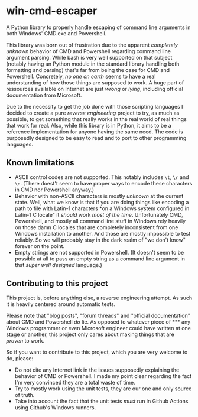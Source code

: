 # win-cmd-escaper

A Python library to properly handle escaping of command line arguments in both Windows' CMD.exe and Powershell.

This library was born out of frustration due to the apparent *completely unknown* behavior of CMD and Powershell regarding command line argument parsing. While bash is very well supported on that subject (notably having an Python module in the standard library handling both formatting and parsing) that's far from being the case for CMD and Powershell. Concretely, *no one on earth* seems to have a real understanding of how those things are supposed to work. A huge part of ressources available on Internet are just *wrong* or *lying*, including official documentation from Microsoft.

Due to the necessity to get the job done with those scripting languages I decided to create a pure *reverse engineering* project to try, as much as possible, to get something that really works in the real world of real things that work for real. Also, while this library is in Python, it aims to be a reference implementation for anyone having the same need. The code is purposedly designed to be easy to read and to port to other programming languages.

## Known limitations

* ASCII control codes are not supported. This notably includes `\t`, `\r` and `\n`. (There doest't seem to have proper ways to encode these characters in CMD nor Powershell anyway.)
* Behavior with non-ASCII characters is mostly *unknown* at the current state. Well, what we know is that if you are doing things like encoding a path to file with Latin-1 characters *on a Windows system configured in Latin-1 C locale" it *should* work *most of the time*. Unfortunately CMD, Powershell, and mostly all command line stuff in Windows rely heavily on those damn C locales that are completely inconsistent from one Windows installation to another. And those are mostly impossible to test reliably. So we will probably stay in the dark realm of "we don't know" forever on the point.
* Empty strings are not supported in Powershell. (It doesn't seem to be possible at all to pass an empty string as a command line argument in that *super well designed* language.)

## Contributing to this project

This project is, before anything else, a reverse engineering attempt. As such it is heavily centered around automatic tests.

Please note that "blog posts", "forum threads" and "official documentation" about CMD and Powershell *do* lie. As opposed to whatever piece of *** any Windows programmer or even Microsoft engineer could have written at one stage or another, this project only cares about making things that are *proven* to work.

So if you want to contribute to this project, which you are very welcome to do, please:

* Do not cite any Internet link in the issues supposedly explaining the behavior of CMD or Powershell. I made my point clear regarding the fact I'm very convinced they are a total waste of time.
* Try to mostly work using the unit tests, they are our one and only source of truth.
* Take into account the fact that the unit tests *must* run in Github Actions using Github's Windows runners.
